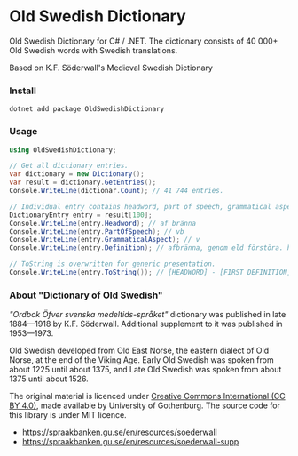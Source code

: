 # Old Swedish Dictionary

Old Swedish Dictionary for C# / .NET. The dictionary consists of 40 000+ Old Swedish words with Swedish translations.

Based on K.F. Söderwall's Medieval Swedish Dictionary

### Install

```
dotnet add package OldSwedishDictionary
```

### Usage


```csharp
using OldSwedishDictionary;

// Get all dictionary entries.
var dictionary = new Dictionary();
var result = dictionary.GetEntries();
Console.WriteLine(dictionar.Count); // 41 744 entries.

// Individual entry contains headword, part of speech, grammatical aspect, definitions and possibly alternative forms.
DictionaryEntry entry = result[100];
Console.WriteLine(entry.Headword); // af bränna
Console.WriteLine(entry.PartOfSpeech); // vb
Console.WriteLine(entry.GrammaticalAspect); // v
Console.WriteLine(entry.Definition); // afbränna, genom eld förstöra. hans trähws the af brendhe [...] etc.

// ToString is overwritten for generic presentation.
Console.WriteLine(entry.ToString()); // [HEADWORD] - [FIRST DEFINITION]

```

### About "Dictionary of Old Swedish"

_"Ordbok Öfver svenska medeltids-språket"_ dictionary was published in late 1884—1918 by K.F. Söderwall. Additional supplement to it was published in 1953—1973.

Old Swedish developed from Old East Norse, the eastern dialect of Old Norse, at the end of the Viking Age. Early Old Swedish was spoken from about 1225 until about 1375, and Late Old Swedish was spoken from about 1375 until about 1526.

The original material is licenced under [Creative Commons International (CC BY 4.0)](https://creativecommons.org/licenses/by/4.0/), made available by University of Gothenburg. The source code for this library is under MIT licence.

- https://spraakbanken.gu.se/en/resources/soederwall
- https://spraakbanken.gu.se/en/resources/soederwall-supp

